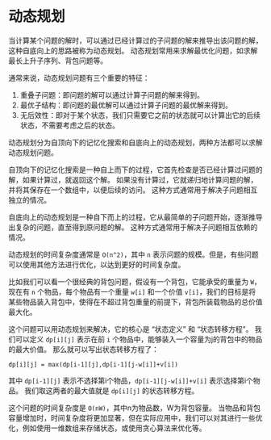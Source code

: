 # 动态规划

当计算某个问题的解时，可以通过已经计算过的子问题的解来推导出该问题的解，这种自底向上的思路被称为动态规划。
动态规划常用来求解最优化问题，如求解最长上升子序列、背包问题等。

通常来说，动态规划问题有三个重要的特征：

1. 重叠子问题：即问题的解可以通过计算子问题的解来得到。
2. 最优子结构：即问题的最优解可以通过计算子问题的最优解来得到。
3. 无后效性：即对于某个状态，我们只需要它之前的状态就可以计算出它的后续状态，不需要考虑之后的状态。

动态规划分为自顶向下的记忆化搜索和自底向上的动态规划，两种方法都可以求解动态规划问题。

自顶向下的记忆化搜索是一种自上而下的过程，它首先检查是否已经计算过问题的解，如果计算过，就返回这个解。
如果没有计算过，它就递归地计算问题的解，并将其保存在一个数组中，以便后续的访问。
这种方式通常用于解决子问题相互独立的情况。

自底向上的动态规划是一种自下而上的过程，它从最简单的子问题开始，逐渐推导出复杂的问题，直至得到原问题的解。
这种方式通常用于解决子问题相互依赖的情况。

动态规划的时间复杂度通常是 `O(n^2)`，其中 `n` 表示问题的规模。但是，有些问题可以使用其他方法进行优化，以达到更好的时间复杂度。

比如我们可以看一个很经典的背包问题，假设有一个背包，它能承受的重量为 `W`，现在有 `n` 个物品，每个物品有一个重量 `w[i]` 和一个价值 `v[i]`，我们的目标是将某些物品装入背包中，使得在不超过背包重量的前提下，背包所装载物品的总价值最大化。

这个问题可以用动态规划来解决，它的核心是 “状态定义” 和 “状态转移方程”。
我们可以定义 `dp[i][j]` 表示在前 `i` 个物品中，能够装入一个容量为j的背包中的物品的最大价值。
那么就可以写出状态转移方程了：

`dp[i][j] = max(dp[i-1][j],dp[i-1][j-w[i]]+v[i])`

其中 `dp[i-1][j]` 表示不选择第i个物品，`dp[i-1][j-w[i]]+v[i]` 表示选择第i个物品。
我们取这两者的最大值就是 `dp[i][j]` 的状态转移方程。

这个问题的时间复杂度是 `O(nW)`，其中n为物品数，W为背包容量。
当物品和背包容量增加时，时间复杂度将更加显著，但在实际应用中，我们可以对其进行一些优化，例如使用一维数组来存储状态，或使用贪心算法来优化等。
